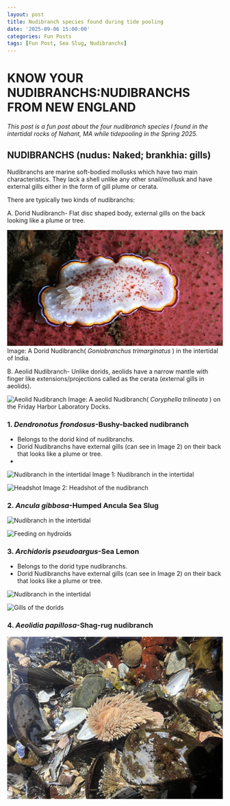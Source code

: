 ```yaml
---
layout: post
title: Nudibranch species found during tide pooling
date: '2025-09-06 15:00:00'
categories: Fun Posts
tags: [Fun Post, Sea Slug, Nudibranchs]
---
```

# KNOW YOUR NUDIBRANCHS:NUDIBRANCHS FROM NEW ENGLAND 

*This post is a fun post about the four nudibranch species I found in the intertidal rocks of Nahant, MA while tidepooling in the Spring 2025.*

## **NUDIBRANCHS (nudus: Naked; brankhia: gills)**
Nudibranchs are marine soft-bodied mollusks which have two main characteristics. They lack a shell unlike any other snail/mollusk and have external gills either in the form of gill plume or cerata.

There are typically two kinds of nudibranchs:

A. Dorid Nudibranch- Flat disc shaped body, external gills on the back looking like a plume or tree.

![Dorid Nudibranch](https://github.com/Pooja-P-25/Pednekar_Putnam_Lab_Notebook/blob/6f04e44f109a62b7bc9220a402e29936e5f39e01/images/8.jpg?raw=true)
Image: A Dorid Nudibranch( _Goniobranchus trimarginatus_ ) in the intertidal of India.


B. Aeolid Nudibranch- Unlike dorids, aeolids have a narrow mantle with finger like extensions/projections called as the cerata (external gills in aeolids).

![Aeolid Nudibranch](https://github.com/Pooja-P-25/Pednekar_Putnam_Lab_Notebook/blob/6f04e44f109a62b7bc9220a402e29936e5f39e01/images/9.JPG?raw=true)
Image: A aeolid Nudibranch( _Coryphella trilineata_ ) on the Friday Harbor Laboratory Docks.
 
### 1. _Dendronotus frondosus_-Bushy-backed nudibranch
 - Belongs to the dorid kind of nudibranchs.
 - Dorid Nudibranchs have external gills (can see in Image 2) on their back that looks like a plume or tree.
 - 
![Nudibranch in the intertidal](https://github.com/Pooja-P-25/Pednekar_Putnam_Lab_Notebook/blob/b2ad5a886235701d9da694b91ed4ceb32f42c46a/images/1.JPEG)
Image 1: Nudibranch in the intertidal 

![Headshot](https://github.com/Pooja-P-25/Pednekar_Putnam_Lab_Notebook/blob/b2ad5a886235701d9da694b91ed4ceb32f42c46a/images/2.JPEG)
Image 2: Headshot of the nudibranch

### 2. _Ancula gibbosa_-Humped Ancula Sea Slug

![Nudibranch in the intertidal](https://github.com/Pooja-P-25/Pednekar_Putnam_Lab_Notebook/blob/92c5383bdab43c89b3fb27dfa46bdaf1be4d5839/images/3.JPEG)

![Feeding on hydroids](https://github.com/Pooja-P-25/Pednekar_Putnam_Lab_Notebook/blob/5ab1fd2a201e0327fac7e86aa5708c2a979af9d7/images/6.JPEG)

### 3. _Archidoris pseudoargus_-Sea Lemon

- Belongs to the dorid type nudibranchs.
- Dorid Nudibranchs have external gills (can see in Image 2) on their back that looks like a plume or tree.

![Nudibranch in the intertidal](https://github.com/Pooja-P-25/Pednekar_Putnam_Lab_Notebook/blob/5ab1fd2a201e0327fac7e86aa5708c2a979af9d7/images/5.JPEG)

![Gills of the dorids](https://github.com/Pooja-P-25/Pednekar_Putnam_Lab_Notebook/blob/5ab1fd2a201e0327fac7e86aa5708c2a979af9d7/images/4.JPEG)


### 4. _Aeolidia papillosa_-Shag-rug nudibranch 

![Nudibranch on the mussel bed](https://github.com/Pooja-P-25/Pednekar_Putnam_Lab_Notebook/blob/6c3b07bfdfba310fda3e5745d99f200fd2d005ea/images/7.JPG)
